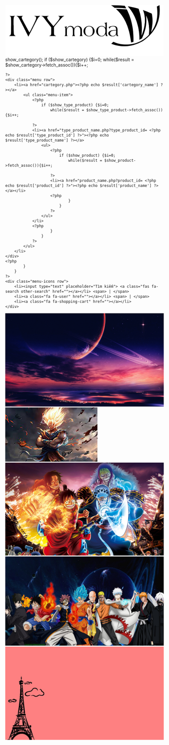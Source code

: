 <?php
include "class/cartegory_class.php";
?>
<!DOCTYPE html>
<html lang="en">
<head>
    <script src="https://kit.fontawesome.com/1147679ae7.js" crossorigin="anonymous"></script>
    <link rel="stylesheet" href="style.css">
    <title>Shop</title>
</head>
<body>
<!-- -------------------------------------HEADER-------------------------------- -->
<section class="header-index row">
    <div class="logo">
        <a href="index.php"><img src="image/logo.png"></a>
    </div>
    <?php
        $cartegory = new cartegory;
        $show_cartegory = $cartegory -> show_cartegory();
        if ($show_cartegory) {$i=0;
            while($result = $show_cartegory->fetch_assoc()){$i++;
        
    ?>
    <div class="menu row">
        <li><a href="cartegory.php"><?php echo $result['cartegory_name'] ?></a>
            <ul class="menu-item">
                <?php
                    if ($show_type_product) {$i=0;
                        while($result = $show_type_product->fetch_assoc()){$i++;
                        
                ?>
                <li><a href="type_product_name.php?type_product_id= <?php echo $result['type_product_id'] ?>"><?php echo $result['type_product_name'] ?></a>
                    <ul>
                        <?php
                            if ($show_product) {$i=0;
                                while($result = $show_product->fetch_assoc()){$i++;
                            
                        ?>
                        <li><a href="product_name.php?product_id= <?php echo $result['product_id'] ?>"><?php echo $result['product_name'] ?></a></li>
                        <?php
                                }
                            }
                        ?>
                    </ul>
                </li>
                <?php
                        }
                    }
                ?>
            </ul>
        </li>
    </div>
    <?php
            }
        }
    ?>
    <div class="menu-icons row">
        <li><input type="text" placeholder="Tìm kiếm"> <a class="fas fa-search other-search" href=""></a></li> <span> | </span>
        <li><a class="fa fa-user" href=""></a></li> <span> | </span>
        <li><a class="fa fa-shopping-cart" href=""></a></li> 
    </div>
</section>

<!-- --------------------------------------Ảnh---------------------------------------- -->

<section class="slider"> 
    <div class="aspect-ratio-169">
        <a href=""><img src="image/Slider1.jpg"></a>
        <a href=""><img src="image/Slider2.jpg"></a>
        <a href=""><img src="image/Slider3.jpg"></a>
        <a href=""><img src="image/Slider4.jpg"></a>
        <a href=""><img src="image/Slider5.jpg"></a>
    </div>
    <div class="dot-container row">
        <div class="dot active"></div>
        <div class="dot"></div>
        <div class="dot"></div>
        <div class="dot"></div>
        <div class="dot"></div>
    </div>
</section>
</body>
<?php
include "footer.php";
?>
<!-- -----------------------------------JS------------------------------------------- -->
<script>
    // chuyển dấu chấm 
    const imgPosition = document.querySelectorAll(".aspect-ratio-169 img")
    const imgContainer = document.querySelector(".aspect-ratio-169")
    const dotItem = document.querySelectorAll(".dot")
    let imgNumber = imgPosition.length
    let index = 0
    //console.log(imgPosition)
    imgPosition.forEach(function(image,index){
        image.style.left = index*100 + "%"
        dotItem[index].addEventListener("click",function(){
            slider(index)
        })
    })
    function imgSlide(){
        index++;
        console.log(index)
        if (index>=imgNumber){index=0}
        slider(index)
    }
    function slider (index) {
        imgContainer.style.left = "-" +index*100+ "%"
        const dotActive = document.querySelector(".active")
        dotActive.classList.remove("active")
        dotItem[index].classList.add("active")
    }
    setInterval(imgSlide,5000)
</script>
</html>
